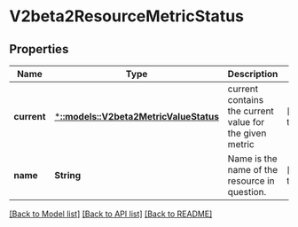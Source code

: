 # V2beta2ResourceMetricStatus

## Properties
Name | Type | Description | Notes
------------ | ------------- | ------------- | -------------
**current** | [***::models::V2beta2MetricValueStatus**](v2beta2.MetricValueStatus.md) | current contains the current value for the given metric | [default to null]
**name** | **String** | Name is the name of the resource in question. | [default to null]

[[Back to Model list]](../README.md#documentation-for-models) [[Back to API list]](../README.md#documentation-for-api-endpoints) [[Back to README]](../README.md)


